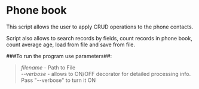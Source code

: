 # Phone book

This script allows the user to apply CRUD operations to the phone contacts.

Script also allows to search records by fields, count records in phone book,
count average age, load from file and save from file.


###To run the program use parameters##:  
>*filename* - Path to File  
>*--verbose* - allows to ON/OFF decorator for detailed processing info. Pass "--verbose" to turn it ON
